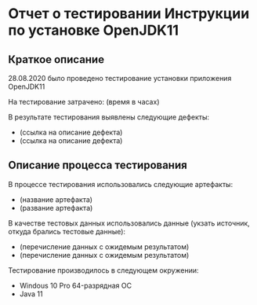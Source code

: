 # **Отчет о тестировании Инструкции по установке OpenJDK11**
## **Краткое описание**

28.08.2020 было проведено тестирование установки приложения OpenJDK11

На тестирование затрачено: (время в часах)

В результате тестирования выявлены следующие дефекты:

* (ссылка на описание дефекта)
* (ссылка на описание дефекта)

## **Описание процесса тестирования**

В процессе тестирования использовались следующие артефакты:

* (название артефакта)
* (развание артефакта)

В качестве тестовых данных использовались данные  (укзать источник, откуда брались тестовые данные):

* (перечисление данных с ожидемым результатом)
* (перечисление данных с ожидемым результатом)

Тестирование производилось в следующем окружении:

* Windous 10 Pro 64-разрядная ОС
* Java 11